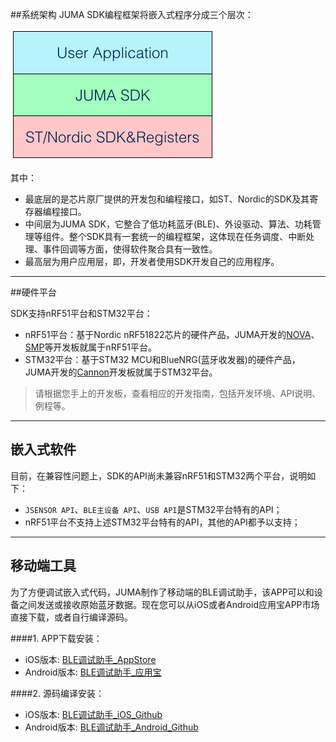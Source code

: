 ##系统架构
JUMA SDK编程框架将嵌入式程序分成三个层次：  

![](images/juma_sdk_archi.png)

其中：  

- 最底层的是芯片原厂提供的开发包和编程接口，如ST、Nordic的SDK及其寄存器编程接口。
- 中间层为JUMA SDK，它整合了低功耗蓝牙(BLE)、外设驱动、算法、功耗管理等组件。整个SDK具有一套统一的编程框架，这体现在任务调度、中断处理、事件回调等方面，使得软件聚合具有一致性。
- 最高层为用户应用层，即，开发者使用SDK开发自己的应用程序。

***

##硬件平台

SDK支持nRF51平台和STM32平台：

* nRF51平台：基于Nordic nRF51822芯片的硬件产品，JUMA开发的[NOVA](http://www.juma.io/platform/nova.html)、[SMP](http://www.juma.io/platform/smp.html)等开发板就属于nRF51平台。
* STM32平台：基于STM32 MCU和BlueNRG(蓝牙收发器)的硬件产品，JUMA开发的[Cannon](http://www.juma.io/platform/cannon.html)开发板就属于STM32平台。

> 请根据您手上的开发板，查看相应的开发指南，包括开发环境、API说明、例程等。


***
## 嵌入式软件

目前，在兼容性问题上，SDK的API尚未兼容nRF51和STM32两个平台，说明如下：

* `JSENSOR API`、`BLE主设备 API`、`USB API`是STM32平台特有的API；
* nRF51平台不支持上述STM32平台特有的API，其他的API都予以支持；


***
## 移动端工具
为了方便调试嵌入式代码，JUMA制作了移动端的BLE调试助手，该APP可以和设备之间发送或接收原始蓝牙数据。现在您可以从iOS或者Android应用宝APP市场直接下载，或者自行编译源码。

####1. APP下载安装：
* iOS版本: [BLE调试助手_AppStore](https://itunes.apple.com/cn/app/juma-ble-diao-shi-zhu-shou/id1027737596?l=en&mt=8)
* Android版本: [BLE调试助手_应用宝](http://sj.qq.com/myapp/detail.htm?apkName=com.juma.helper)

####2. 源码编译安装：
* iOS版本: [BLE调试助手_iOS_Github](https://github.com/JUMA-IO/BLE_Debugger_iOS)
* Android版本: [BLE调试助手_Android_Github](https://github.com/JUMA-IO/BLE_Debugger_Android)











